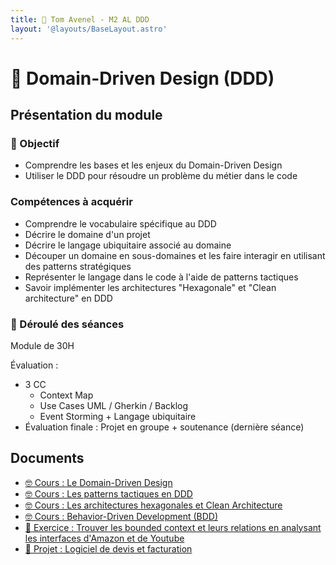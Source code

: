 ```yaml
---
title: 🤝 Tom Avenel - M2 AL DDD
layout: '@layouts/BaseLayout.astro'
---
```


# 🤝 Domain-Driven Design (DDD)

## Présentation du module

### 🎯 Objectif

- Comprendre les bases et les enjeux du Domain-Driven Design
- Utiliser le DDD pour résoudre un problème du métier dans le code
 
### Compétences à acquérir

- Comprendre le vocabulaire spécifique au DDD
- Décrire le domaine d'un projet
- Décrire le langage ubiquitaire associé au domaine
- Découper un domaine en sous-domaines et les faire interagir en utilisant des patterns stratégiques
- Représenter le langage dans le code à l'aide de patterns tactiques
- Savoir implémenter les architectures "Hexagonale" et "Clean architecture" en DDD

### 📅 Déroulé des séances

Module de 30H

Évaluation :

- 3 CC
  - Context Map
  - Use Cases UML / Gherkin / Backlog
  - Event Storming + Langage ubiquitaire
- Évaluation finale : Projet en groupe + soutenance (dernière séance)

## Documents

- [🤓 Cours : Le Domain-Driven Design](/cours/ddd/ddd-cours)
- [🤓 Cours : Les patterns tactiques en DDD](/cours/ddd/ddd-tactiques)
- [🤓 Cours : Les architectures hexagonales et Clean Architecture](/cours/archi/hexagonal)
- [🤓 Cours : Behavior-Driven Development (BDD)](/cours/tests/methodo/cours-bdd)
- [📝 Exercice : Trouver les bounded context et leurs relations en analysant les interfaces d'Amazon et de Youtube](/cours/ddd/ddd-exo)
- [📌 Projet : Logiciel de devis et facturation](/cours/ddd/ddd-projet)

